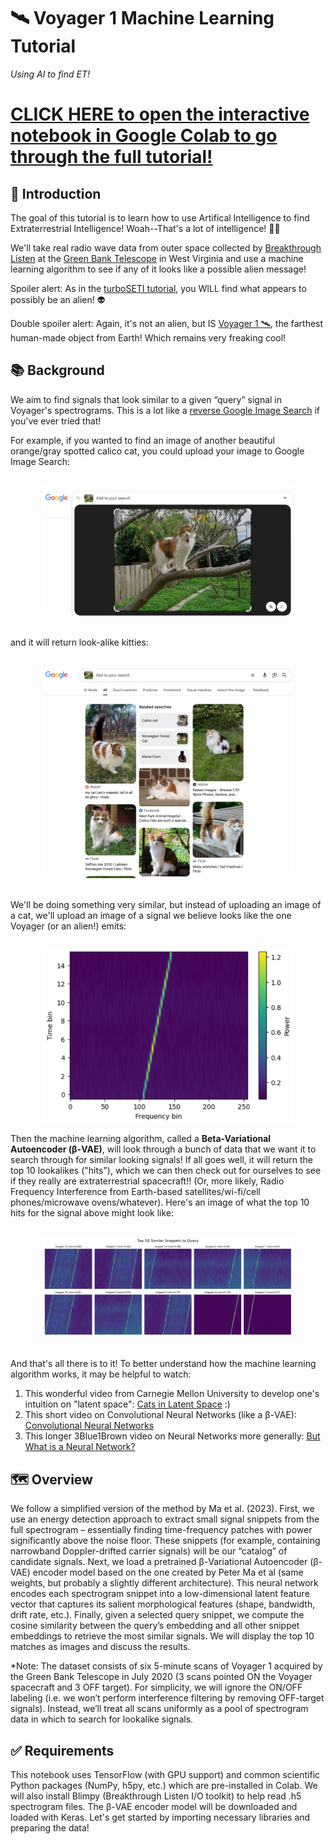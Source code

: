 # 🛰️ Voyager 1 Machine Learning Tutorial
*Using AI to find ET!*

# [CLICK HERE to open the interactive notebook in Google Colab to go through the full tutorial!](https://colab.research.google.com/github/elanlavie/VoyagerMLTutorial/blob/main/VoyagerMLTutorial.ipynb)

## 👋 Introduction
The goal of this tutorial is to learn how to use Artifical Intelligence to find Extraterrestrial Intelligence! Woah--That's a lot of intelligence! 🧠🤯

We'll take real radio wave data from outer space collected by [Breakthrough Listen](https://breakthroughinitiatives.org/initiative/1) at the [Green Bank Telescope](https://en.wikipedia.org/wiki/Green_Bank_Telescope) in West Virginia and use a machine learning algorithm to see if any of it looks like a possible alien message!

Spoiler alert: As in the [turboSETI tutorial](https://github.com/elanlavie/VoyagerTutorial/blob/master/VoyagerTutorial.ipynb), you WILL find what appears to possibly be an alien! 👽

Double spoiler alert: Again, it's not an alien, but IS [Voyager 1 🛰️](https://en.wikipedia.org/wiki/Voyager_1), the farthest human-made object from Earth! Which remains very freaking cool!

## 📚 Background
We aim to find signals that look similar to a given “query” signal in Voyager's spectrograms. This is a lot like a [reverse Google Image Search](https://images.google.com) if you've ever tried that!

For example, if you wanted to find an image of another beautiful orange/gray spotted calico cat, you could upload your image to Google Image Search:

<div align="center"><br><img src="images/FlopsySearch.png" alt="GoogleImageSearch" width="400"><br></div>

<br>and it will return look-alike kitties:<br>

<div align="center"><br><img src="images/CatHits.png" alt="GoogleImageSearch" width="400"><br></div>

<br>We'll be doing something very similar, but instead of uploading an image of a cat, we'll upload an image of a signal we believe looks like the one Voyager (or an alien!) emits:<br>

<div align="center"><br><img src="images/VoyagerSignal.png" alt="VoyagerSignal" width="400"><br></div>

Then the machine learning algorithm, called a **Beta-Variational Autoencoder (β-VAE)**, will look through a bunch of data that we want it to search through for similar looking signals! If all goes well, it will return the top 10 lookalikes ("hits"), which we can then check out for ourselves to see if they really are extraterrestrial spacecraft!! (Or, more likely, Radio Frequency Interference from Earth-based satellites/wi-fi/cell phones/microwave ovens/whatever). Here's an image of what the top 10 hits for the signal above might look like:

<div align="center"><br><img src="images/Top10Hits.png" alt="Top10Hits" width="400"><br></div>

<br>And that's all there is to it! To better understand how the machine learning algorithm works, it may be helpful to watch:<br>

1) This wonderful video from Carnegie Mellon University to develop one's intuition on "latent space": [Cats in Latent Space](https://www.youtube.com/watch?v=hb-KT66rCT8) :)
2) This short video on Convolutional Neural Networks (like a β-VAE): [Convolutional Neural Networks](https://www.youtube.com/watch?v=LEAFHHNk8II)
3) This longer 3Blue1Brown video on Neural Networks more generally: [But What is a Neural Network?](https://www.youtube.com/watch?v=aircAruvnKk)

## 🗺️ Overview
We follow a simplified version of the method by Ma et al. (2023). First, we use an energy detection approach to extract small signal snippets from the full spectrogram – essentially finding time-frequency patches with power significantly above the noise floor. These snippets (for example, containing narrowband Doppler-drifted carrier signals) will be our “catalog” of candidate signals. Next, we load a pretrained β-Variational Autoencoder (β-VAE) encoder model based on the one created by Peter Ma et al (same weights, but probably a slightly different architecture). This neural network encodes each spectrogram snippet into a low-dimensional latent feature vector that captures its salient morphological features (shape, bandwidth, drift rate, etc.). Finally, given a selected query snippet, we compute the cosine similarity between the query’s embedding and all other snippet embeddings to retrieve the most similar signals. We will display the top 10 matches as images and discuss the results.

*Note: The dataset consists of six 5-minute scans of Voyager 1 acquired by the Green Bank Telescope in July 2020 (3 scans pointed ON the Voyager spacecraft and 3 OFF target). For simplicity, we will ignore the ON/OFF labeling (i.e. we won’t perform interference filtering by removing OFF-target signals). Instead, we’ll treat all scans uniformly as a pool of spectrogram data in which to search for lookalike signals.

## ✅ Requirements
This notebook uses TensorFlow (with GPU support) and common scientific Python packages (NumPy, h5py, etc.) which are pre-installed in Colab. We will also install Blimpy (Breakthrough Listen I/O toolkit) to help read .h5 spectrogram files. The β-VAE encoder model will be downloaded and loaded with Keras. Let's get started by importing necessary libraries and preparing the data!
